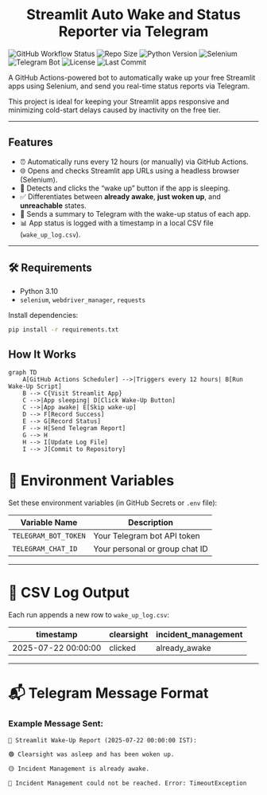 <h1 align="center">Streamlit Auto Wake and Status Reporter via Telegram</h1>

![GitHub Workflow Status](https://img.shields.io/github/actions/workflow/status/FRAGGERR/streamlit-wake-up-bot/wakeup.yml?label=CI%2FCD&logo=github&style=flat-square)
![Repo Size](https://img.shields.io/github/repo-size/fraggerr/streamlit-wake-up-bot?style=flat-square)
![Python Version](https://img.shields.io/badge/Python-3.10%2B-blue?logo=python&style=flat-square)
![Selenium](https://img.shields.io/badge/Selenium-Automation-green?logo=selenium&style=flat-square)
![Telegram Bot](https://img.shields.io/badge/Telegram-Bot%20Enabled-0088cc?logo=telegram&logoColor=white&style=flat-square)
![License](https://img.shields.io/github/license/fraggerr/streamlit-wake-up-bot?style=flat-square)
![Last Commit](https://img.shields.io/github/last-commit/fraggerr/streamlit-wake-up-bot?style=flat-square)


A GitHub Actions-powered bot to automatically wake up your free Streamlit apps using Selenium, and send you real-time status reports via Telegram.

This project is ideal for keeping your Streamlit apps responsive and minimizing cold-start delays caused by inactivity on the free tier.

---

## Features

- ⏰ Automatically runs every 12 hours (or manually) via GitHub Actions.
- 🌐 Opens and checks Streamlit app URLs using a headless browser (Selenium).
- 🔘 Detects and clicks the “wake up” button if the app is sleeping.
- ✅ Differentiates between **already awake**, **just woken up**, and **unreachable** states.
- 💬 Sends a summary to Telegram with the wake-up status of each app.
- 📊 App status is logged with a timestamp in a local CSV file (`wake_up_log.csv`).

---

## 🛠️ Requirements

- Python 3.10
- `selenium`, `webdriver_manager`, `requests`

Install dependencies:

```bash
pip install -r requirements.txt
```

## How It Works
```mermaid
graph TD
    A[GitHub Actions Scheduler] -->|Triggers every 12 hours| B[Run Wake-Up Script]
    B --> C{Visit Streamlit App}
    C -->|App sleeping| D[Click Wake-Up Button]
    C -->|App awake| E[Skip wake-up]
    D --> F[Record Success]
    E --> G[Record Status]
    F --> H[Send Telegram Report]
    G --> H
    H --> I[Update Log File]
    I --> J[Commit to Repository]
```
# 🔐 Environment Variables

Set these environment variables (in GitHub Secrets or `.env` file):

| Variable Name        | Description                          |
|----------------------|--------------------------------------|
| `TELEGRAM_BOT_TOKEN` | Your Telegram bot API token          |
| `TELEGRAM_CHAT_ID`   | Your personal or group chat ID       |

---

# 🧾 CSV Log Output

Each run appends a new row to `wake_up_log.csv`:

| timestamp           | clearsight    | incident_management   |
|---------------------|---------------|------------------------|
| 2025-07-22 00:00:00 | clicked       | already_awake          |

---

# 📬 Telegram Message Format

### Example Message Sent:
```txt
📡 Streamlit Wake-Up Report (2025-07-22 00:00:00 IST):

🟢 Clearsight was asleep and has been woken up.

🟡 Incident Management is already awake.

🔴 Incident Management could not be reached. Error: TimeoutException
```
